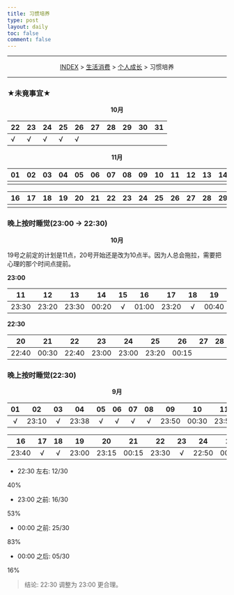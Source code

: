 ```yaml
---
title: 习惯培养
type: post
layout: daily
toc: false
comment: false
---
```

---
<span><center>[INDEX](/gknows/index) > [生活消费](/gknows/生活消费) > [个人成长](/gknows/个人成长) > 习惯培养</center></span>

---

### ★未竟事宜★

**<center>10月</center>**

| 22 | 23 | 24 | 25 | 26 | 27 | 28 | 29 | 30 | 31 |
|----|----|----|----|----|----|----|----|----|----|
| √ | √ | √ | √ | √ |    |    |    |    |    |

**<center>11月</center>**

| 01 | 02 | 03 | 04 | 05 | 06 | 07 | 08 | 09 | 10 | 11 | 12 | 13 | 14 | 15 |
|----|----|----|----|----|----|----|----|----|----|----|----|----|----|----|
|    |    |    |    |    |    |    |    |    |    |    |    |    |    |    |

| 16 | 17 | 18 | 19 | 20 | 21 | 22 | 23 | 24 | 25 | 26 | 27 | 28 | 29 | 30 |
|----|----|----|----|----|----|----|----|----|----|----|----|----|----|----|
|    |    |    |    |    |    |    |    |    |    |    |    |    |    |    |

### 晚上按时睡觉(23:00 -> 22:30)

**<center>10月</center>**

19号之前定的计划是11点，20号开始还是改为10点半。因为人总会拖拉，需要把心理的那个时间点提前。

**23:00**

| 11    | 12    | 13    | 14    | 15 | 16    | 17    | 18 | 19    |
|:-----:|:-----:|:-----:|:-----:|:--:|:-----:|:-----:|:--:|:-----:|
| 23:30 | 23:20 | 23:30 | 00:20 | √ | 01:00 | 23:20 | √ | 00:40 |

**22:30**

| 20    | 21    | 22    | 23    | 24    | 25    | 26    | 27 | 28 | 29 | 30 | 31 |
|:-----:|:-----:|:-----:|:-----:|:-----:|:-----:|:-----:|:--:|:--:|:--:|:--:|:--:|
| 22:40 | 00:30 | 22:40 | 23:00 | 23:00 | 23:20 | 00:15 |    |    |    |    |    |

### 晚上按时睡觉(22:30)

**<center>9月</center>**

| 01 | 02    | 03 | 04    | 05 | 06 | 07 | 08 | 09    | 10    | 11    | 12    | 13 | 14 | 15    |
|:--:|:-----:|:--:|:-----:|:--:|:--:|:--:|:--:|:-----:|:-----:|:-----:|:-----:|:--:|:--:|:-----:|
| √  | 23:10 | √  | 23:38 | √  | √  | √  | √  | 23:50 | 00:30 | 23:50 | 23:00 | √  | √  | 23:30 |

| 16    | 17 | 18 | 19    | 20    | 21    | 22    | 23 | 24    | 25    | 26    | 27    | 28    | 29 | 30    |
|:-----:|:--:|:--:|:-----:|:-----:|:-----:|:-----:|:--:|:-----:|:-----:|:-----:|:-----:|:-----:|:--:|:-----:|
| 23:40 | √  | √  | 23:00 | 23:15 | 00:15 | 23:30 | √  | 22:50 | 00:10 | 22:50 | 23:40 | 00:10 | √  | 00:10 |

- 22:30 左右: 12/30
<div>
<div class="gk-process">
<div class="gk-processbar" style="width:40%;"></div>
</div>
<span>40%</span>
</div>

- 23:00 之前: 16/30
<div>
<div class="gk-process">
<div class="gk-processbar" style="width:53%;"></div>
</div>
<span>53%</span>
</div>

- 00:00 之前: 25/30
<div>
<div class="gk-process">
<div class="gk-processbar" style="width:83%;"></div>
</div>
<span>83%</span>
</div>

- 00:00 之后: 05/30
<div>
<div class="gk-process">
<div class="gk-processbar" style="width:16%;"></div>
</div>
<span>16%</span>
</div>

> 结论: 22:30 调整为 23:00 更合理。
